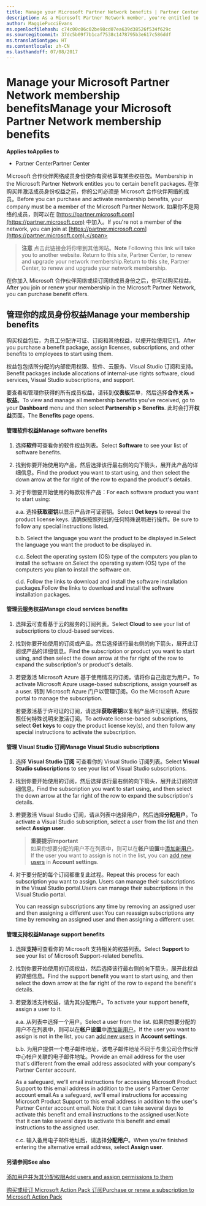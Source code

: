 ```yaml
---
title: Manage your Microsoft Partner Network benefits | Partner Center
description: As a Microsoft Partner Network member, you're entitled to certain membership benefits. Explains how to activate and manage your membership benefits on Partner Center.
author: MaggiePucciEvans
ms.openlocfilehash: c74c00c06c02be98cd07ea639d38526f534f629c
ms.sourcegitcommit: 37dc5b09f7b1caf7538c1478795b3e617c586ddf
ms.translationtype: HT
ms.contentlocale: zh-CN
ms.lasthandoff: 07/08/2017
---
```

# <a name="manage-your-microsoft-partner-network-membership-benefits"></a><span data-ttu-id="ff53a-104">Manage your Microsoft Partner Network membership benefits</span><span class="sxs-lookup"><span data-stu-id="ff53a-104">Manage your Microsoft Partner Network membership benefits</span></span>

**<span data-ttu-id="ff53a-105">Applies to</span><span class="sxs-lookup"><span data-stu-id="ff53a-105">Applies to</span></span>**

-  <span data-ttu-id="ff53a-106">Partner Center</span><span class="sxs-lookup"><span data-stu-id="ff53a-106">Partner Center</span></span>

<span data-ttu-id="ff53a-107">Microsoft 合作伙伴网络成员身份使你有资格享有某些权益包。</span><span class="sxs-lookup"><span data-stu-id="ff53a-107">Membership in the Microsoft Partner Network entitles you to certain benefit packages.</span></span> <span data-ttu-id="ff53a-108">在你购买并激活成员身份权益之前，你的公司必须是 Microsoft 合作伙伴网络的成员。</span><span class="sxs-lookup"><span data-stu-id="ff53a-108">Before you can purchase and activate membership benefits, your company must be a member of the Microsoft Partner Network.</span></span> <span data-ttu-id="ff53a-109">如果你不是网络的成员，则可以在 [https://partner.microsoft.com](https://partner.microsoft.com) 中加入。</span><span class="sxs-lookup"><span data-stu-id="ff53a-109">If you're not a member of the network, you can join at [https://partner.microsoft.com](https://partner.microsoft.com).</span></span>

><span data-ttu-id="ff53a-110">**注意** 点击此链接会将你带到其他网站。</span><span class="sxs-lookup"><span data-stu-id="ff53a-110">**Note** Following this link will take you to another website.</span></span> <span data-ttu-id="ff53a-111">Return to this site, Partner Center, to renew and upgrade your network membership.</span><span class="sxs-lookup"><span data-stu-id="ff53a-111">Return to this site, Partner Center, to renew and upgrade your network membership.</span></span>

<span data-ttu-id="ff53a-112">在你加入 Microsoft 合作伙伴网络或续订网络成员身份之后，你可以购买权益。</span><span class="sxs-lookup"><span data-stu-id="ff53a-112">After you join or renew your membership in the Microsoft Partner Network, you can purchase benefit offers.</span></span>


## <a name="manage-your-membership-benefits"></a><span data-ttu-id="ff53a-113">管理你的成员身份权益</span><span class="sxs-lookup"><span data-stu-id="ff53a-113">Manage your membership benefits</span></span>

<span data-ttu-id="ff53a-114">购买权益包后，为员工分配许可证、订阅和其他权益，以便开始使用它们。</span><span class="sxs-lookup"><span data-stu-id="ff53a-114">After you purchase a benefit package, assign licenses, subscriptions, and other benefits to employees to start using them.</span></span> 

<span data-ttu-id="ff53a-115">权益包包括所分配的内部使用权限、软件、云服务、Visual Studio 订阅和支持。</span><span class="sxs-lookup"><span data-stu-id="ff53a-115">Benefit packages include allocations of internal-use rights software, cloud services, Visual Studio subscriptions, and support.</span></span> 

<span data-ttu-id="ff53a-116">要查看和管理你获得的所有成员权益，请转到**仪表板**菜单，然后选择**合作关系 > 权益**。</span><span class="sxs-lookup"><span data-stu-id="ff53a-116">To view and manage all membership benefits you've received, go to your **Dashboard** menu and then select **Partnership > Benefits**.</span></span> <span data-ttu-id="ff53a-117">此时会打开**权益**页面。</span><span class="sxs-lookup"><span data-stu-id="ff53a-117">The **Benefits** page opens.</span></span> 

#### <a name="manage-software-benefits"></a><span data-ttu-id="ff53a-118">管理软件权益</span><span class="sxs-lookup"><span data-stu-id="ff53a-118">Manage software benefits</span></span>

1.  <span data-ttu-id="ff53a-119">选择**软件**可查看你的软件权益列表。</span><span class="sxs-lookup"><span data-stu-id="ff53a-119">Select **Software** to see your list of software benefits.</span></span> 

2.  <span data-ttu-id="ff53a-120">找到你要开始使用的产品，然后选择该行最右侧的向下箭头，展开此产品的详细信息。</span><span class="sxs-lookup"><span data-stu-id="ff53a-120">Find the product you want to start using, and then select the down arrow at the far right of the row to expand the product's details.</span></span> 

3. <span data-ttu-id="ff53a-121">对于你想要开始使用的每款软件产品：</span><span class="sxs-lookup"><span data-stu-id="ff53a-121">For each software product you want to start using:</span></span>

    <span data-ttu-id="ff53a-122">a.</span><span class="sxs-lookup"><span data-stu-id="ff53a-122">a.</span></span> <span data-ttu-id="ff53a-123">选择**获取密钥**以显示产品许可证密钥。</span><span class="sxs-lookup"><span data-stu-id="ff53a-123">Select **Get keys** to reveal the product license keys.</span></span> <span data-ttu-id="ff53a-124">请确保按照列出的任何特殊说明进行操作。</span><span class="sxs-lookup"><span data-stu-id="ff53a-124">Be sure to follow any special instructions listed.</span></span>

    <span data-ttu-id="ff53a-125">b.</span><span class="sxs-lookup"><span data-stu-id="ff53a-125">b.</span></span> <span data-ttu-id="ff53a-126">Select the language you want the product to be displayed in.</span><span class="sxs-lookup"><span data-stu-id="ff53a-126">Select the language you want the product to be displayed in.</span></span>

    <span data-ttu-id="ff53a-127">c.</span><span class="sxs-lookup"><span data-stu-id="ff53a-127">c.</span></span> <span data-ttu-id="ff53a-128">Select the operating system (OS) type of the computers you plan to install the software on.</span><span class="sxs-lookup"><span data-stu-id="ff53a-128">Select the operating system (OS) type of the computers you plan to install the software on.</span></span>

    <span data-ttu-id="ff53a-129">d.</span><span class="sxs-lookup"><span data-stu-id="ff53a-129">d.</span></span> <span data-ttu-id="ff53a-130">Follow the links to download and install the software installation packages.</span><span class="sxs-lookup"><span data-stu-id="ff53a-130">Follow the links to download and install the software installation packages.</span></span>


#### <a name="manage-cloud-services-benefits"></a><span data-ttu-id="ff53a-131">管理云服务权益</span><span class="sxs-lookup"><span data-stu-id="ff53a-131">Manage cloud services benefits</span></span>

1. <span data-ttu-id="ff53a-132">选择**云**可查看基于云的服务的订阅列表。</span><span class="sxs-lookup"><span data-stu-id="ff53a-132">Select **Cloud** to see your list of subscriptions to cloud-based services.</span></span>

2. <span data-ttu-id="ff53a-133">找到你要开始使用的订阅或产品，然后选择该行最右侧的向下箭头，展开此订阅或产品的详细信息。</span><span class="sxs-lookup"><span data-stu-id="ff53a-133">Find the subscription or product you want to start using, and then select the down arrow at the far right of the row to expand the subscription's or product's details.</span></span> 

3. <span data-ttu-id="ff53a-134">若要激活 Microsoft Azure 基于使用情况的订阅，请将你自己指定为用户。</span><span class="sxs-lookup"><span data-stu-id="ff53a-134">To activate Microsoft Azure usage-based subscriptions, assign yourself as a user.</span></span> <span data-ttu-id="ff53a-135">转到 Microsoft Azure 门户以管理订阅。</span><span class="sxs-lookup"><span data-stu-id="ff53a-135">Go the Microsoft Azure portal to manage the subscription.</span></span>

    <span data-ttu-id="ff53a-136">若要激活基于许可证的订阅，请选择**获取密钥**以复制产品许可证密钥，然后按照任何特殊说明来激活订阅。</span><span class="sxs-lookup"><span data-stu-id="ff53a-136">To activate license-based subscriptions, select **Get keys** to copy the product license key(s), and then follow any special instructions to activate the subscription.</span></span>  


#### <a name="manage-visual-studio-subscriptions"></a><span data-ttu-id="ff53a-137">管理 Visual Studio 订阅</span><span class="sxs-lookup"><span data-stu-id="ff53a-137">Manage Visual Studio subscriptions</span></span>

1. <span data-ttu-id="ff53a-138">选择 **Visual Studio 订阅** 可查看你的 Visual Studio 订阅列表。</span><span class="sxs-lookup"><span data-stu-id="ff53a-138">Select **Visual Studio subscriptions** to see your list of Visual Studio subscriptions.</span></span> 

2. <span data-ttu-id="ff53a-139">找到你要开始使用的订阅，然后选择该行最右侧的向下箭头，展开此订阅的详细信息。</span><span class="sxs-lookup"><span data-stu-id="ff53a-139">Find the subscription you want to start using, and then select the down arrow at the far right of the row to expand the subscription's details.</span></span> 

3. <span data-ttu-id="ff53a-140">若要激活 Visual Studio 订阅，请从列表中选择用户，然后选择**分配用户**。</span><span class="sxs-lookup"><span data-stu-id="ff53a-140">To activate a Visual Studio subscription, select a user from the list and then select **Assign user**.</span></span> 

    >**<span data-ttu-id="ff53a-141">重要提示</span><span class="sxs-lookup"><span data-stu-id="ff53a-141">Important</span></span>**<br>
<span data-ttu-id="ff53a-142">如果你想要分配的用户不在列表中，则可以在**帐户设置**中[添加新用户](create-user-accounts-and-set-permissions.md)。</span><span class="sxs-lookup"><span data-stu-id="ff53a-142">If the user you want to assign is not in the list, you can [add new users](create-user-accounts-and-set-permissions.md) in **Account settings**.</span></span>

3. <span data-ttu-id="ff53a-143">对于要分配的每个订阅都重复此过程。</span><span class="sxs-lookup"><span data-stu-id="ff53a-143">Repeat this process for each subscription you want to assign.</span></span> <span data-ttu-id="ff53a-144">Users can manage their subscriptions in the Visual Studio portal.</span><span class="sxs-lookup"><span data-stu-id="ff53a-144">Users can manage their subscriptions in the Visual Studio portal.</span></span> 

    <span data-ttu-id="ff53a-145">You can reassign subscriptions any time by removing an assigned user and then assigning a different user.</span><span class="sxs-lookup"><span data-stu-id="ff53a-145">You can reassign subscriptions any time by removing an assigned user and then assigning a different user.</span></span> 


#### <a name="manage-support-benefits"></a><span data-ttu-id="ff53a-146">管理支持权益</span><span class="sxs-lookup"><span data-stu-id="ff53a-146">Manage support benefits</span></span>

1. <span data-ttu-id="ff53a-147">选择**支持**可查看你的 Microsoft 支持相关的权益列表。</span><span class="sxs-lookup"><span data-stu-id="ff53a-147">Select **Support** to see your list of Microsoft Support-related benefits.</span></span> 

2. <span data-ttu-id="ff53a-148">找到你要开始使用的订阅权益，然后选择该行最右侧的向下箭头，展开此权益的详细信息。</span><span class="sxs-lookup"><span data-stu-id="ff53a-148">Find the support benefit you want to start using, and then select the down arrow at the far right of the row to expand the benefit's details.</span></span> 

3. <span data-ttu-id="ff53a-149">若要激活支持权益，请为其分配用户。</span><span class="sxs-lookup"><span data-stu-id="ff53a-149">To activate your support benefit, assign a user to it.</span></span> 
   
    <span data-ttu-id="ff53a-150">a.</span><span class="sxs-lookup"><span data-stu-id="ff53a-150">a.</span></span>  <span data-ttu-id="ff53a-151">从列表中选择一个用户。</span><span class="sxs-lookup"><span data-stu-id="ff53a-151">Select a user from the list.</span></span> <span data-ttu-id="ff53a-152">如果你想要分配的用户不在列表中，则可以在**帐户设置**中[添加新用户](create-user-accounts-and-set-permissions.md)。</span><span class="sxs-lookup"><span data-stu-id="ff53a-152">If the user you want to assign is not in the list, you can [add new users](create-user-accounts-and-set-permissions.md) in **Account settings**.</span></span>

    <span data-ttu-id="ff53a-153">b.</span><span class="sxs-lookup"><span data-stu-id="ff53a-153">b.</span></span>  <span data-ttu-id="ff53a-154">为用户提供一个电子邮件地址，该电子邮件地址不同于与贵公司合作伙伴中心帐户关联的电子邮件地址。</span><span class="sxs-lookup"><span data-stu-id="ff53a-154">Provide an email address for the user that's different from the email address associated with your company's Partner Center account.</span></span> 
    
    <span data-ttu-id="ff53a-155">As a safeguard, we'll email instructions for accessing Microsoft Product Support to this email address in addition to the user's Partner Center account email.</span><span class="sxs-lookup"><span data-stu-id="ff53a-155">As a safeguard, we'll email instructions for accessing Microsoft Product Support to this email address in addition to the user's Partner Center account email.</span></span> <span data-ttu-id="ff53a-156">Note that it can take several days to activate this benefit and email instructions to the assigned user.</span><span class="sxs-lookup"><span data-stu-id="ff53a-156">Note that it can take several days to activate this benefit and email instructions to the assigned user.</span></span>    
    
    <span data-ttu-id="ff53a-157">c.</span><span class="sxs-lookup"><span data-stu-id="ff53a-157">c.</span></span>  <span data-ttu-id="ff53a-158">输入备用电子邮件地址后，请选择**分配用户**。</span><span class="sxs-lookup"><span data-stu-id="ff53a-158">When you're finished entering the alternative email address, select **Assign user**.</span></span> 


#### <a name="see-also"></a><span data-ttu-id="ff53a-159">另请参阅</span><span class="sxs-lookup"><span data-stu-id="ff53a-159">See also</span></span>

[<span data-ttu-id="ff53a-160">添加用户并为其分配权限</span><span class="sxs-lookup"><span data-stu-id="ff53a-160">Add users and assign permissions to them</span></span>](create-user-accounts-and-set-permissions.md)

[<span data-ttu-id="ff53a-161">购买或续订 Microsoft Action Pack 订阅</span><span class="sxs-lookup"><span data-stu-id="ff53a-161">Purchase or renew a subscription to Microsoft Action Pack</span></span>](mpn-get-action-pack.md)


